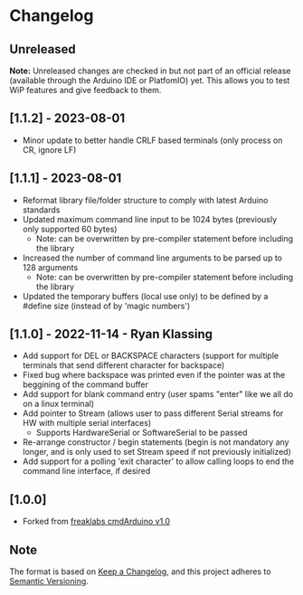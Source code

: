 # Changelog

## Unreleased

**Note:** Unreleased changes are checked in but not part of an official release (available through the Arduino IDE or PlatfomIO) yet. This allows you to test WiP features and give feedback to them.

## [1.1.2] - 2023-08-01

- Minor update to better handle CRLF based terminals (only process on CR, ignore LF)

## [1.1.1] - 2023-08-01

- Reformat library file/folder structure to comply with latest Arduino standards
- Updated maximum command line input to be 1024 bytes (previously only supported 60 bytes)
    - Note: can be overwritten by pre-compiler statement before including the library
- Increased the number of command line arguments to be parsed up to 128 arguments
    - Note: can be overwritten by pre-compiler statement before including the library
- Updated the temporary buffers (local use only) to be defined by a #define size (instead of by 'magic numbers')

## [1.1.0] - 2022-11-14 - Ryan Klassing

- Add support for DEL or BACKSPACE characters (support for multiple terminals that send different character for backspace)
- Fixed bug where backspace was printed even if the pointer was at the beggining of the command buffer
- Add support for blank command entry (user spams "enter" like we all do on a linux terminal)
- Add pointer to Stream (allows user to pass different Serial streams for HW with multiple serial interfaces)
    - Supports HardwareSerial or SoftwareSerial to be passed
- Re-arrange constructor / begin statements (begin is not mandatory any longer, and is only used to set Stream speed if not previously initialized)
- Add support for a polling 'exit character' to allow calling loops to end the command line interface, if desired

## [1.0.0]

- Forked from [freaklabs cmdArduino v1.0](https://github.com/freaklabs/cmdArduino/releases/tag/v1.0)

## Note

The format is based on [Keep a Changelog](https://keepachangelog.com/en/1.0.0/),
and this project adheres to [Semantic Versioning](https://semver.org/spec/v2.0.0.html).
